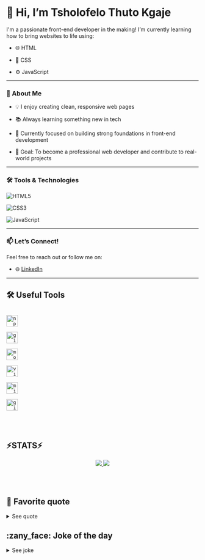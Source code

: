 # 👋 Hi, I’m Tsholofelo Thuto Kgaje

I'm a passionate front-end developer in the making! I’m currently learning how to bring websites to life using:

- 🌐 HTML

- 🎨 CSS

- ⚙️ JavaScript

---

### 🚀 About Me

- 💡 I enjoy creating clean, responsive web pages

- 📚 Always learning something new in tech

- 🌱 Currently focused on building strong foundations in front-end development

- 🎯 Goal: To become a professional web developer and contribute to real-world projects

---

### 🛠️ Tools & Technologies

![HTML5](https://img.shields.io/badge/-HTML5-E34F26?style=flat-square&logo=html5&logoColor=white)

![CSS3](https://img.shields.io/badge/-CSS3-1572B6?style=flat-square&logo=css3&logoColor=white)

![JavaScript](https://img.shields.io/badge/-JavaScript-F7DF1E?style=flat-square&logo=javascript&logoColor=black)

---

### 📫 Let’s Connect!

Feel free to reach out or follow me on:

- 🌐 [LinkedIn](https://www.linkedin.com/in/tsholofelo-kgaje)

---

<h2>🛠️ Useful Tools</h2>

<code> <img title="npm" alt="npm" width="30px" src="https://cdn.jsdelivr.net/gh/devicons/devicon/icons/npm/npm-original-wordmark.svg"></code>

<code><img title="Git" alt="git" width="30px" src="https://cdn.jsdelivr.net/gh/devicons/devicon/icons/git/git-original.svg"></code>

<code><img title="Mozilla Firefox" alt="mozilla firefox" width="30px" src="https://cdn.jsdelivr.net/gh/devicons/devicon/icons/firefox/firefox-original.svg"></code>

<code><img title="VS Code" alt="visual studio code" width="30px" src="https://cdn.jsdelivr.net/gh/devicons/devicon/icons/vscode/vscode-original.svg"></code>

<code><img title="MS Windows" alt="microsoft windows" width="30px" src="https://cdn.jsdelivr.net/gh/devicons/devicon/icons/windows8/windows8-original.svg"></code>

<code><img title="GitHub" alt="github" width="30px" src="https://cdn.jsdelivr.net/gh/devicons/devicon/icons/github/github-original.svg"></code>

</br></br>

<h2>⚡STATS⚡</h2>

<p align="center">

<a href="https://github.com/tsholo-thuto/">

<img src="https://github-readme-stats.vercel.app/api?username=tsholo-thuto&theme=tokyonight&show_icons=true&hide_border=false&count_private=true">

<img src="https://github-readme-stats.vercel.app/api/top-langs/?username=tsholo-thuto&hide=c%23,powershell,Mathematica,Ruby,Objective-C,Objective-C%2b%2b,Cuda&title_color=61dafb&text_color=ffffff&icon_color=61dafb&bg_color=20232a&langs_count=8&layout=compact&border_color=61dafb&hide_border=true" />

</a>

</p>

</br></br>

<h2>💭 Favorite quote</h2>

<details>

<summary>See quote</summary>

<a href="https://github.com/piyushsuthar/github-readme-quotes">

<img src="https://quotes-github-readme.vercel.app/api?type=horizontal&theme=tokyonight" alt="quotes card">

</a>

</details>

<h2>:zany_face: Joke of the day</h2>

<details>

<summary>See joke</summary>

<a href="https://github.com/ABSphreak/readme-jokes">

<img src="https://readme-jokes.vercel.app/api?theme=tokyonight&hideBorder" alt="Jokes Card" />

</a>

</details>

